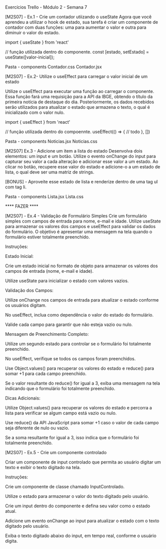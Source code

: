 Exercícios Trello - Módulo 2 - Semana 7

[M2S07] - Ex.1 - Crie um contador utiizando o useState
Agora que você aprendeu a utilizar o hook de estado, sua tarefa é criar um componente de contador com duas funções: uma para aumentar o valor e outra para diminuir o valor do estado.

import { useState } from 'react'

// função utilizada dentro do componente.
const [estado, setEstado] = useState([valor-inicial]);

Pasta - components
Contador.css
Contador.jsx

[M2S07] - Ex.2- Utilize o useEffect para carregar o valor inicial de um estado

Utilize o useEffect para executar uma função ao carregar o componente. Essa função fará uma requisição para a API da IBGE, obtendo o título da primeira notícia de destaque do dia. Posteriormente, os dados recebidos serão utilizados para atualizar o estado que armazena o texto, o qual é inicializado com o valor nulo.

import { useEffect } from 'react'

// função utilizada dentro do compoennte.
useEffect(() => {
// todo
}, [])

Pasta - components
Noticias.jsx
Noticias.css

[M2S07] Ex.3 - Adicione um item a lista do estado
Desenvolva dois elementos: um input e um botão. Utilize o evento onChange do input para capturar seu valor a cada alteração e adicionar esse valor a um estado. Ao clicar no botão, recupere esse valor do estado e adicione-o a um estado de lista, o qual deve ser uma matriz de strings.


[BONUS] - Aproveite esse estado de lista e renderize dentro de uma tag ul com tag li.

Pasta - components
Lista.jsx
Lista.css






**** FAZER ****







[M2S07] - Ex.4 - Validação de Formulário Simples
Crie um formulário simples com campos de entrada para nome, e-mail e idade. Utilize useState para armazenar os valores dos campos e useEffect para validar os dados do formulário. O objetivo é apresentar uma mensagem na tela quando o formulário estiver totalmente preenchido.

Instruções:

Estado Inicial:

Crie um estado inicial no formato de objeto para armazenar os valores dos campos de entrada (nome, e-mail e idade).

Utilize useState para inicializar o estado com valores vazios.

Validação dos Campos:

Utilize onChange nos campos de entrada para atualizar o estado conforme os usuários digitam.

No useEffect, inclua como dependência o valor do estado do formulário.

Valide cada campo para garantir que não esteja vazio ou nulo.

Mensagem de Preenchimento Completo:

Utilize um segundo estado para controlar se o formulário foi totalmente preenchido.

No useEffect, verifique se todos os campos foram preenchidos.

Use Object.values() para recuperar os valores do estado e reduce() para somar +1 para cada campo preenchido.

Se o valor resultante do reduce() for igual a 3, exiba uma mensagem na tela indicando que o formulário foi totalmente preenchido.

Dicas Adicionais:

Utilize Object.values() para recuperar os valores do estado e percorra a lista para verificar se algum campo está vazio ou nulo.

Use reduce() da API JavaScript para somar +1 caso o valor de cada campo seja diferente de nulo ou vazio.

Se a soma resultante for igual a 3, isso indica que o formulário foi totalmente preenchido.

[M2S07] - Ex.5 - Crie um componente controlado


Criar um componente de input controlado que permita ao usuário digitar um texto e exibir o texto digitado na tela.

Instruções:

Crie um componente de classe chamado InputControlado.

Utilize o estado para armazenar o valor do texto digitado pelo usuário.

Crie um input dentro do componente e defina seu valor como o estado atual.

Adicione um evento onChange ao input para atualizar o estado com o texto digitado pelo usuário.

Exiba o texto digitado abaixo do input, em tempo real, conforme o usuário digita.